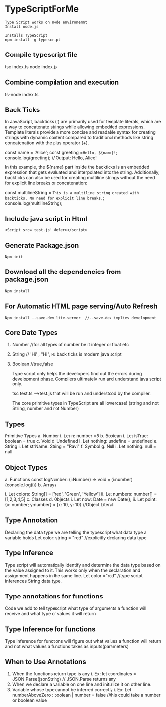 # TypeScriptForMe

    Type Script works on node environemnt
    Install node.js

    Installs TypeScript
    npm install -g typescript 

## Compile typescript file

tsc index.ts
node index.js

## Combine compilation and execution

ts-node index.ts

## Back Ticks

In JavaScript, backticks (`) are primarily used for template literals, which are a way to concatenate strings while allowing embedded expressions. Template literals provide a more concise and readable syntax for creating strings with dynamic content compared to traditional methods like string concatenation with the plus operator (+).

  const name = 'Alice';
  const greeting =`Hello, ${name}!`;
  console.log(greeting); // Output: Hello, Alice!

In this example, the ${name} part inside the backticks is an embedded expression that gets evaluated and interpolated into the string.
Additionally, backticks can also be used for creating multiline strings without the need for explicit line breaks or concatenation:

const multilineString = `
  This is a multiline
  string created with backticks.
  No need for explicit line breaks.
`;
console.log(multilineString);

## Include java script in Html

    <Script src='test.js' defer></script> 

## Generate Package.json

    Npm init

## Download all the dependencies from package.json

    Npm install

## For Automatic HTML page serving/Auto Refresh

    Npm install --save-dev lite-server  //--save-dev implies development

## Core Date Types

 1. Number  //for all types of number be it integer or float etc
 2. String  // 'Hi' , "Hi", `Hi` back ticks is modern java script
 3. Boolean //true,false

    Type script only helps the developers find out the errors during development phase. Compilers ultimately run and understand java script only.

    tsc test.ts -->test.js that will be run and understood by the compiler.

    The core primitive types in TypeScript are all lowercase! (string and not String, number and not Number)

## Types

 Primitive Types
  a. Number
   i. Let n: number =5
  b. Boolean
   i. Let isTrue: boolean = true
  c. Void
  d. Undefined
   i. Let nothing: undefine = undefined
  e. String
   i. Let strName: String = "Ravi"
  f. Symbol
  g. Null
   i. Let nothing: null = null
  
## Object Types

  a. Functions
const logNumber: (i:Number) => void = (i:number){console.log(i)}
 b. Arrays
  
 i. Let colors: String[] = ['red', 'Green', 'Yellow']
   ii. Let numbers: number[] = [1,2,3,4,5]
  c. Classes
  d. Objects
   i. Let now: Date = new Date();
   ii. Let point: {x: number; y:number} = {x: 10, y: 10}  //Object Literal

## Type Annotation

Declaring the data type we are telling the typescript what data type a variable holds
Let color: string = "red" //explicitly declaring data type

## Type Inference

Type script will automatically identify and determine the data type based on the value assigned to it. This works only when the declaration and assignment happens in the same line.
Let color ="red" //type script inferences String data type.

## Type annotations for functions

Code we add to tell typescript what type of arguments a function will receive and what type of values it will return

## Type Inference for functions

Type inference for functions will figure out what values a function will return and not what values a functions takes as inputs(parameters)

## When to Use Annotations

  1. When the functions return type is any
   i. Ex: let coordinates = JSON.Parse(jsonString) // JSON.Parse returns any
  2. When we declare a variable on one line and initialize it on other line.
  3. Variable whose type cannot be inferred correctly
   i. Ex: Let numberAboveZero : boolean | number  = false //this could take a number or boolean value
